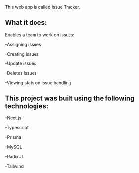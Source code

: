 This web app is called Issue Tracker.

## What it does:
Enables a team to work on issues:

-Assigning issues

-Creating issues

-Update issues

-Deletes issues

-Viewing stats on issue handling

## This project was built using the following technologies:

-Next.js

-Typescript

-Prisma

-MySQL

-RadixUI

-Tailwind




